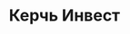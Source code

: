 --- 
title: "Керчь Инвест" 
site: "http://www.kerch-invest.ru" 
town: "Керчь" 
tel: ["+7978-747-51-25, +7 978 861 99 90, +7 978 861 99 91, +7 978 861 99 92"] 
address: "Россия, АР Крым, г.Керчь, ул. Советская 1, г.Керчь ул. Сморжевского 1 «б»" 
mail: "kerchinvest@mail.ru" 
--- 